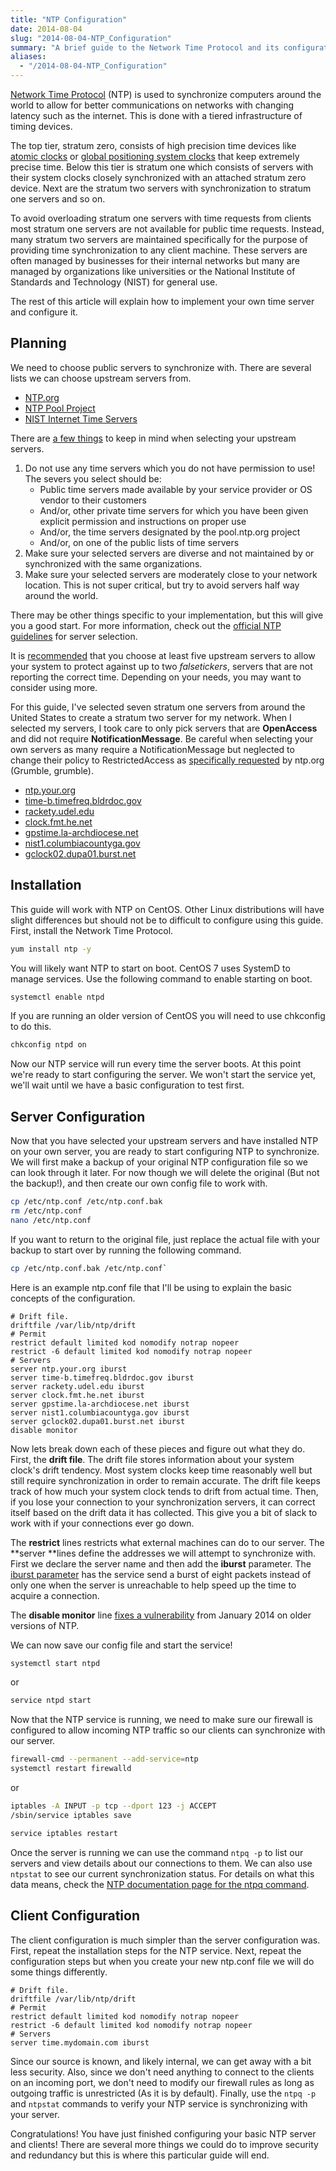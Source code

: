 ```yaml
---
title: "NTP Configuration"
date: 2014-08-04
slug: "2014-08-04-NTP_Configuration"
summary: "A brief guide to the Network Time Protocol and its configuration."
aliases:
  - "/2014-08-04-NTP_Configuration"
---
```


[Network Time Protocol](https://en.wikipedia.org/wiki/Network_Time_Protocol) (NTP) is used to synchronize computers around the world to allow for better communications on networks with changing latency such as the internet. This is done with a tiered infrastructure of timing devices.

The top tier, stratum zero, consists of high precision time devices like [atomic clocks](https://en.wikipedia.org/wiki/Atomic_clock) or [global positioning system clocks](https://en.wikipedia.org/wiki/GPS_clock#GPS_clocks) that keep extremely precise time. Below this tier is stratum one which consists of servers with their system clocks closely synchronized with an attached stratum zero device. Next are the stratum two servers with synchronization to stratum one servers and so on.

To avoid overloading stratum one servers with time requests from clients most stratum one servers are not available for public time requests. Instead, many stratum two servers are maintained specifically for the purpose of providing time synchronization to any client machine. These servers are often managed by businesses for their internal networks but many are managed by organizations like universities or the National Institute of Standards and Technology (NIST) for general use.

The rest of this article will explain how to implement your own time server and configure it.

## Planning

We need to choose public servers to synchronize with. There are several lists we can choose upstream servers from.

* [NTP.org](http://support.ntp.org/bin/view/Servers/WebHome#Browsing_the_Lists)
* [NTP Pool Project](http://www.pool.ntp.org/)
* [NIST Internet Time Servers](http://tf.nist.gov/tf-cgi/servers.cgi)

There are [a few things](http://support.ntp.org/bin/view/Support/SelectingOffsiteNTPServers#Section_5.3.1.) to keep in mind when selecting your upstream servers.

1. Do not use any time servers which you do not have permission to use! The severs you select should be:
   * Public time servers made available by your service provider or OS vendor to their customers
   * And/or, other private time servers for which you have been given explicit permission and instructions on proper use
   * And/or, the time servers designated by the pool.ntp.org project
   * And/or, on one of the public lists of time servers
2. Make sure your selected servers are diverse and not maintained by or synchronized with the same organizations.
3. Make sure your selected servers are moderately close to your network location. This is not super critical, but try to avoid servers half way around the world.

There may be other things specific to your implementation, but this will give you a good start. For more information, check out the [official NTP guidelines](http://support.ntp.org/bin/view/Support/SelectingOffsiteNTPServers#Section_5.3.1.) for server selection.

It is [recommended](http://support.ntp.org/bin/view/Support/SelectingOffsiteNTPServers#Section_5.3.3.) that you choose at least five upstream servers to allow your system to protect against up to two *falsetickers*, servers that are not reporting the correct time. Depending on your needs, you may want to consider using more.

For this guide, I've selected seven stratum one servers from around the United States to create a stratum two server for my network. When I selected my servers, I took care to only pick servers that are **OpenAccess** and did not require **NotificationMessage**. Be careful when selecting your own servers as many require a NotificationMessage but neglected to change their policy to RestrictedAccess as [specifically requested](http://support.ntp.org/bin/view/Servers/NotificationMessage) by ntp.org (Grumble, grumble).

* [ntp.your.org](http://support.ntp.org/bin/view/Servers/PublicTimeServer000498)
* [time-b.timefreq.bldrdoc.gov](http://support.ntp.org/bin/view/Servers/PublicTimeServer000280)
* [rackety.udel.edu](http://support.ntp.org/bin/view/Servers/PublicTimeServer000290)
* [clock.fmt.he.net](http://support.ntp.org/bin/view/Servers/PublicTimeServer000011)
* [gpstime.la-archdiocese.net](http://support.ntp.org/bin/view/Servers/PublicTimeServer000787)
* [nist1.columbiacountyga.gov](http://support.ntp.org/bin/view/Servers/PublicTimeServer000378)
* [gclock02.dupa01.burst.net](http://support.ntp.org/bin/view/Servers/PublicTimeServer000974)

## Installation

This guide will work with NTP on CentOS. Other Linux distributions will have slight differences but should not be to difficult to configure using this guide.
First, install the Network Time Protocol.

```sh
yum install ntp -y
```

You will likely want NTP to start on boot. CentOS 7 uses SystemD to manage services. Use the following command to enable starting on boot.

```sh
systemctl enable ntpd
```

If you are running an older version of CentOS you will need to use chkconfig to do this.

```sh
chkconfig ntpd on
```

Now our NTP service will run every time the server boots. At this point we're ready to start configuring the server. We won't start the service yet, we'll wait until we have a basic configuration to test first.

## Server Configuration

Now that you have selected your upstream servers and have installed NTP on your own server, you are ready to start configuring NTP to synchronize. We will first make a backup of your original NTP configuration file so we can look through it later. For now though we will delete the original (But not the backup!), and then create our own config file to work with.

```sh
cp /etc/ntp.conf /etc/ntp.conf.bak
rm /etc/ntp.conf
nano /etc/ntp.conf
```

If you want to return to the original file, just replace the actual file with your backup to start over by running the following command.

```sh
cp /etc/ntp.conf.bak /etc/ntp.conf`
```

Here is an example ntp.conf file that I'll be using to explain the basic concepts of the configuration.

```
# Drift file.
driftfile /var/lib/ntp/drift
# Permit
restrict default limited kod nomodify notrap nopeer
restrict -6 default limited kod nomodify notrap nopeer
# Servers
server ntp.your.org iburst
server time-b.timefreq.bldrdoc.gov iburst
server rackety.udel.edu iburst
server clock.fmt.he.net iburst
server gpstime.la-archdiocese.net iburst
server nist1.columbiacountyga.gov iburst
server gclock02.dupa01.burst.net iburst
disable monitor
```

Now lets break down each of these pieces and figure out what they do.
First, the **drift file**. The drift file stores information about your system clock's drift tendency. Most system clocks keep time reasonably well but still require synchronization in order to remain accurate. The drift file keeps track of how much your system clock tends to drift from actual time. Then, if you lose your connection to your synchronization servers, it can correct itself based on the drift data it has collected. This give you a bit of slack to work with if your connections ever go down.

The **restrict** lines restricts what external machines can do to our server. The **server **lines define the addresses we will attempt to synchronize with. First we declare the server name and then add the **iburst** parameter. The [iburst parameter](http://doc.ntp.org/4.1.1/confopt.htm) has the service send a burst of eight packets instead of only one when the server is unreachable to help speed up the time to acquire a connection.

The **disable monitor** line [fixes a vulnerability](http://support.ntp.org/bin/view/Main/SecurityNotice#DRDoS_Amplification_Attack_using) from January 2014 on older versions of NTP.

We can now save our config file and start the service!

```sh
systemctl start ntpd
```

or

```sh
service ntpd start
```

Now that the NTP service is running, we need to make sure our firewall is configured to allow incoming NTP traffic so our clients can synchronize with our server.

```sh
firewall-cmd --permanent --add-service=ntp
systemctl restart firewalld
```

or

```sh
iptables -A INPUT -p tcp --dport 123 -j ACCEPT
/sbin/service iptables save
```

```sh
service iptables restart
```

Once the server is running we can use the command `ntpq -p` to list our servers and view details about our connections to them. We can also use `ntpstat` to see our current synchronization status. For details on what this data means, check the [NTP documentation page for the ntpq command](http://doc.ntp.org/4.2.4/ntpq.html).

## Client Configuration

The client configuration is much simpler than the server configuration was. First, repeat the installation steps for the NTP service. Next, repeat the configuration steps but when you create your new ntp.conf file we will do some things differently.

```
# Drift file.
driftfile /var/lib/ntp/drift
# Permit
restrict default limited kod nomodify notrap nopeer
restrict -6 default limited kod nomodify notrap nopeer
# Servers
server time.mydomain.com iburst
```

Since our source is known, and likely internal, we can get away with a bit less security. Also, since we don't need anything to connect to the clients on an incoming port, we don't need to modify our firewall rules as long as outgoing traffic is unrestricted (As it is by default).
Finally, use the `ntpq -p` and `ntpstat` commands to verify your NTP service is synchronizing with your server.

Congratulations! You have just finished configuring your basic NTP server and clients! There are several more things we could do to improve security and redundancy but this is where this particular guide will end.
